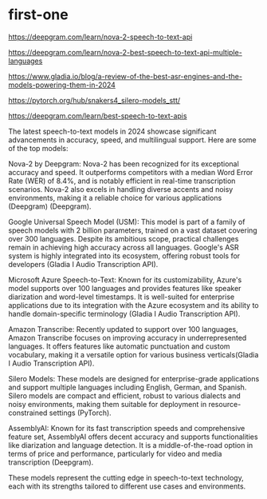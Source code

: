 # first-one

https://deepgram.com/learn/nova-2-speech-to-text-api

https://deepgram.com/learn/nova-2-best-speech-to-text-api-multiple-languages

https://www.gladia.io/blog/a-review-of-the-best-asr-engines-and-the-models-powering-them-in-2024

https://pytorch.org/hub/snakers4_silero-models_stt/

https://deepgram.com/learn/best-speech-to-text-apis


The latest speech-to-text models in 2024 showcase significant advancements in accuracy, speed, and multilingual support. Here are some of the top models:

Nova-2 by Deepgram: Nova-2 has been recognized for its exceptional accuracy and speed. It outperforms competitors with a median Word Error Rate (WER) of 8.4%, and is notably efficient in real-time transcription scenarios. Nova-2 also excels in handling diverse accents and noisy environments, making it a reliable choice for various applications​ (Deepgram)​​ (Deepgram)​.

Google Universal Speech Model (USM): This model is part of a family of speech models with 2 billion parameters, trained on a vast dataset covering over 300 languages. Despite its ambitious scope, practical challenges remain in achieving high accuracy across all languages. Google's ASR system is highly integrated into its ecosystem, offering robust tools for developers​ (Gladia I Audio Transcription API)​.

Microsoft Azure Speech-to-Text: Known for its customizability, Azure's model supports over 100 languages and provides features like speaker diarization and word-level timestamps. It is well-suited for enterprise applications due to its integration with the Azure ecosystem and its ability to handle domain-specific terminology​ (Gladia I Audio Transcription API)​.

Amazon Transcribe: Recently updated to support over 100 languages, Amazon Transcribe focuses on improving accuracy in underrepresented languages. It offers features like automatic punctuation and custom vocabulary, making it a versatile option for various business verticals​ (Gladia I Audio Transcription API)​.

Silero Models: These models are designed for enterprise-grade applications and support multiple languages including English, German, and Spanish. Silero models are compact and efficient, robust to various dialects and noisy environments, making them suitable for deployment in resource-constrained settings​ (PyTorch)​.

AssemblyAI: Known for its fast transcription speeds and comprehensive feature set, AssemblyAI offers decent accuracy and supports functionalities like diarization and language detection. It is a middle-of-the-road option in terms of price and performance, particularly for video and media transcription​ (Deepgram)​.

These models represent the cutting edge in speech-to-text technology, each with its strengths tailored to different use cases and environments.
